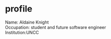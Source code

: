 # profile
Name: Aldaine Knight<br>
Occupation: student and future software engineer<br>
Institution:UNCC
